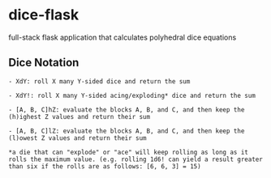 # dice-flask
full-stack flask application that calculates polyhedral dice equations

## Dice Notation
    - XdY: roll X many Y-sided dice and return the sum
    
    - XdY!: roll X many Y-sided acing/exploding* dice and return the sum
    
    - [A, B, C]hZ: evaluate the blocks A, B, and C, and then keep the (h)ighest Z values and return their sum
    
    - [A, B, C]lZ: evaluate the blocks A, B, and C, and then keep the (l)owest Z values and return their sum

    *a die that can "explode" or "ace" will keep rolling as long as it rolls the maximum value. (e.g. rolling 1d6! can yield a result greater than six if the rolls are as follows: [6, 6, 3] = 15)
